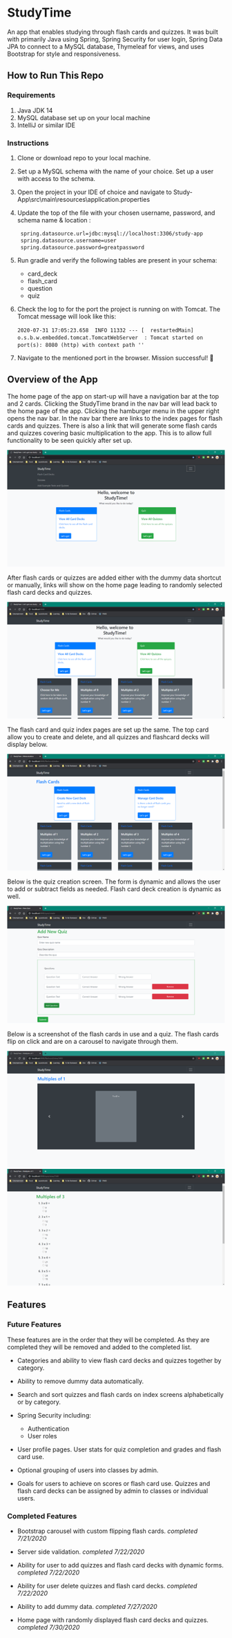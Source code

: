 # StudyTime

An app that enables studying through flash cards and quizzes. It was built with primarily Java using Spring, 
Spring Security for user login, Spring Data JPA to connect to a MySQL database, Thymeleaf for views, and uses Bootstrap
 for style and responsiveness.



## How to Run This Repo
### Requirements
1. Java JDK 14
2. MySQL database set up on your local machine
3. IntelliJ or similar IDE


### Instructions
1. Clone or download repo to your local machine.
2. Set up a MySQL schema with the name of your choice. Set up a user with access to the schema.
3. Open the project in your IDE of choice and navigate to Study-App\src\main\resources\application.properties
4. Update the top of the file with your chosen username, password, and schema name & location :
        
        spring.datasource.url=jdbc:mysql://localhost:3306/study-app
        spring.datasource.username=user
        spring.datasource.password=greatpassword

5. Run gradle and verify the following tables are present in your schema:
    * card_deck
    * flash_card
    * question
    * quiz
    
6. Check the log to for the port the project is running on with Tomcat. The Tomcat message will look like this:
   
    ```2020-07-31 17:05:23.658  INFO 11332 --- [  restartedMain] o.s.b.w.embedded.tomcat.TomcatWebServer  : Tomcat started on port(s): 8080 (http) with context path ''```

7. Navigate to the mentioned port in the browser. Mission successful! :rocket:



## Overview of the App

The home page of the app on start-up will have a navigation bar at the top and 2 cards. Clicking the StudyTime brand in 
 the nav bar will lead back to the home page of the app. Clicking the hamburger menu in the upper right opens the nav bar.
 In the nav bar there are links to the index pages for flash cards and quizzes. There is also a link that will generate
 some flash cards and quizzes covering basic multiplication to the app. This is to allow full functionality to be seen 
 quickly after set up.
 
![The home page as of 2020-31-07](src/screenshots/home-no-data-nav-20203107.PNG)

After flash cards or quizzes are added either with the dummy data shortcut or manually, links will show on the home page
 leading to randomly selected flash card decks and quizzes.

![The home page as of 2020-31-07](src/screenshots/home-with-data-20203107.PNG)

The flash card and quiz index pages are set up the same. The top card allow you to create and delete, and all quizzes and
 flashcard decks will display below.
 
![The home page as of 2020-31-07](src/screenshots/flash-cards-with-data-20203107.PNG)

Below is the quiz creation screen. The form is dynamic and allows the user to add or subtract fields as needed. Flash card
 deck creation is dynamic as well.

![The home page as of 2020-31-07](src/screenshots/quiz-creation-20203107.PNG)

Below is a screenshot of the flash cards in use and a quiz. The flash cards flip on click and are on a carousel to 
navigate through them.

![The home page as of 2020-31-07](src/screenshots/flash-cards-in-use-20203107.PNG)
![The home page as of 2020-31-07](src/screenshots/quiz-in-use-20203107.PNG)



## Features
### Future Features

These features are in the order that they will be completed. As they are completed they will be removed and added to the
 completed list.

* Categories and ability to view flash card decks and quizzes together by category.

* Ability to remove dummy data automatically.

* Search and sort quizzes and flash cards on index screens alphabetically or by category.

* Spring Security including:
    * Authentication
    * User roles

* User profile pages. User stats for quiz completion and grades and flash card use. 

* Optional grouping of users into classes by admin. 

* Goals for users to achieve on scores or flash card use. Quizzes and flash card decks can be assigned by admin 
to classes or individual users.


### Completed Features

* Bootstrap carousel with custom flipping flash cards. _completed 7/21/2020_

* Server side validation. _completed 7/22/2020_

* Ability for user to add quizzes and flash card decks with dynamic forms. _completed 7/22/2020_

* Ability for user delete quizzes and flash card decks. _completed 7/22/2020_

* Ability to add dummy data. _completed 7/27/2020_

* Home page with randomly displayed flash card decks and quizzes. _completed 7/30/2020_
